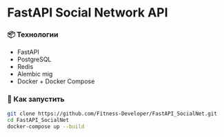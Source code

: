 # FastAPI Social Network API

### 📦 Технологии

- FastAPI
- PostgreSQL
- Redis
- Alembic mig
- Docker + Docker Compose

### 🚀 Как запустить

```bash
git clone https://github.com/Fitness-Developer/FastAPI_SocialNet.git
cd FastAPI_SocialNet
docker-compose up --build
